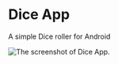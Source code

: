 # Dice App
A simple Dice roller for Android

![The screenshot of Dice App.](https://swee.pythonanywhere.com/dicer.png)
